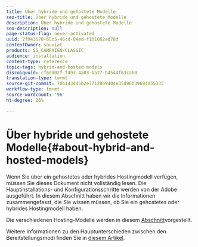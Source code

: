 ```yaml
---
title: Über hybride und gehostete Modelle
seo-title: Über hybride und gehostete Modelle
description: Über hybride und gehostete Modelle
seo-description: null
page-status-flag: never-activated
uuid: 2f943678-65c5-46cd-84ed-f101082ad78d
contentOwner: sauviat
products: SG_CAMPAIGN/CLASSIC
audience: installation
content-type: reference
topic-tags: hybrid-and-hosted-models
discoiquuid: cf6dd02f-f493-4a83-ba77-b4544f63cab0
translation-type: tm+mt
source-git-commit: 70b143445b2e77128b9404e35d96b39694d55335
workflow-type: tm+mt
source-wordcount: '96'
ht-degree: 26%

---
```



# Über hybride und gehostete Modelle{#about-hybrid-and-hosted-models}

Wenn Sie über ein gehostetes oder hybrides Hostingmodell verfügen, müssen Sie dieses Dokument nicht vollständig lesen. Die Hauptinstallations- und Konfigurationsschritte werden von der Adobe ausgeführt. In diesem Abschnitt haben wir die Informationen zusammengefasst, die Sie wissen müssen, ob Sie ein gehostetes oder hybrides Hostingmodell haben.

Die verschiedenen Hosting-Modelle werden in diesem [Abschnitt](../../installation/using/hosting-models.md)vorgestellt.

Weitere Informationen zu den Hauptunterschieden zwischen den Bereitstellungsmodi finden Sie in [diesem Artikel](https://helpx.adobe.com/de/campaign/kb/acc-on-prem-vs-hosted.html).
